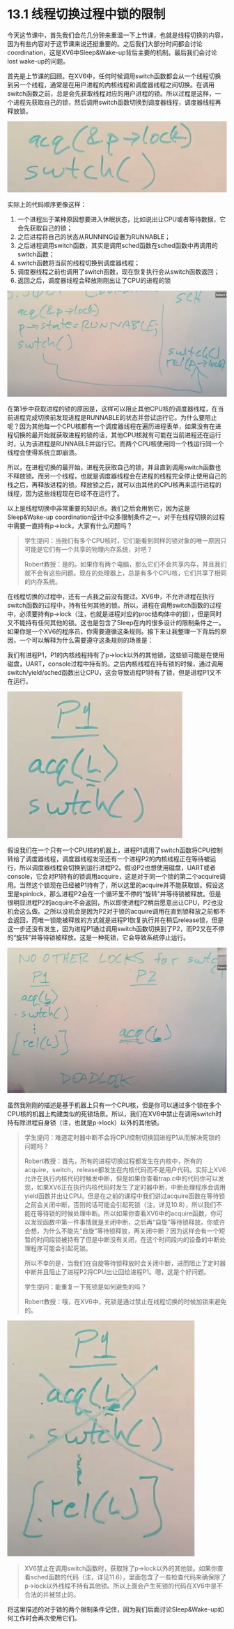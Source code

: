 # 13.1 线程切换过程中锁的限制

今天这节课中，首先我们会花几分钟来重温一下上节课，也就是线程切换的内容，因为有些内容对于这节课来说还挺重要的。之后我们大部分时间都会讨论coordination，这是XV6中Sleep&Wake-up背后主要的机制。最后我们会讨论lost wake-up的问题。

首先是上节课的回顾。在XV6中，任何时候调用switch函数都会从一个线程切换到另一个线程，通常是在用户进程的内核线程和调度器线程之间切换。在调用switch函数之前，总是会先获取线程对应的用户进程的锁。所以过程是这样，一个进程先获取自己的锁，然后调用switch函数切换到调度器线程，调度器线程再释放锁。

![](../.gitbook/assets/image%20%28564%29.png)

实际上的代码顺序更像这样：

1. 一个进程出于某种原因想要进入休眠状态，比如说出让CPU或者等待数据，它会先获取自己的锁；
2. 之后进程将自己的状态从RUNNING设置为RUNNABLE；
3. 之后进程调用switch函数，其实是调用sched函数在sched函数中再调用的switch函数；
4. switch函数将当前的线程切换到调度器线程；
5. 调度器线程之前也调用了switch函数，现在恢复执行会从switch函数返回；
6. 返回之后，调度器线程会释放刚刚出让了CPU的进程的锁

![](../.gitbook/assets/image%20%28517%29.png)

在第1步中获取进程的锁的原因是，这样可以阻止其他CPU核的调度器线程，在当前进程完成切换前发现进程是RUNNABLE的状态并尝试运行它。为什么要阻止呢？因为其他每一个CPU核都有一个调度器线程在遍历进程表单，如果没有在进程切换的最开始就获取进程的锁的话，其他CPU核就有可能在当前进程还在运行时，认为该进程是RUNNABLE并运行它。而两个CPU核使用同一个栈运行同一个线程会使得系统立即崩溃。

所以，在进程切换的最开始，进程先获取自己的锁，并且直到调用switch函数也不释放锁。而另一个线程，也就是调度器线程会在进程的线程完全停止使用自己的栈之后，再释放进程的锁。释放锁之后，就可以由其他的CPU核再来运行进程的线程，因为这些线程现在已经不在运行了。

以上是线程切换中非常重要的知识点。我们之后会用到它，因为这是Sleep&Wake-up coordination设计中众多限制条件之一。对于在线程切换的过程中需要一直持有p-&gt;lock，大家有什么问题吗？

> 学生提问：当我们有多个CPU核时，它们能看到同样的锁对象的唯一原因只可能是它们有一个共享的物理内存系统，对吧？
>
> Robert教授：是的。如果你有两个电脑，那么它们不会共享内存，并且我们就不会有这些问题。现在的处理器上，总是有多个CPU核，它们共享了相同的内存系统。

在线程切换的过程中，还有一点我之前没有提过。XV6中，不允许进程在执行switch函数的过程中，持有任何其他的锁。所以，进程在调用switch函数的过程中，必须要持有p-&gt;lock（注，也就是进程对应的proc结构体中的锁），但是同时又不能持有任何其他的锁。这也是包含了Sleep在内的很多设计的限制条件之一。如果你是一个XV6的程序员，你需要遵循这条规则。接下来让我整理一下背后的原因，一个可以解释为什么需要遵守这条规则的场景是：

我们有进程P1，P1的内核线程持有了p-&gt;lock以外的其他锁，这些锁可能是在使用磁盘，UART，console过程中持有的。之后内核线程在持有锁的时候，通过调用switch/yield/sched函数出让CPU，这会导致进程P1持有了锁，但是进程P1又不在运行。

![](../.gitbook/assets/image%20%28455%29.png)

假设我们在一个只有一个CPU核的机器上，进程P1调用了switch函数将CPU控制转给了调度器线程，调度器线程发现还有一个进程P2的内核线程正在等待被运行，所以调度器线程会切换到运行进程P2。假设P2也想使用磁盘，UART或者console，它会对P1持有的锁调用acquire，这是对于同一个锁的第二个acquire调用。当然这个锁现在已经被P1持有了，所以这里的acquire并不能获取锁。假设这里是spinlock，那么进程P2会在一个循环里不停的“旋转”并等待锁被释放。但是很明显进程P2的acquire不会返回，所以即使进程P2稍后愿意出让CPU，P2也没机会这么做。之所以没机会是因为P2对于锁的acquire调用在直到锁释放之前都不会返回，而唯一锁能被释放的方式就是进程P1恢复执行并在稍后release锁，但是这一步还没有发生，因为进程P1通过调用switch函数切换到了P2，而P2又在不停的“旋转”并等待锁被释放。这是一种死锁，它会导致系统停止运行。

![](../.gitbook/assets/image%20%28569%29.png)

虽然我刚刚的描述是基于机器上只有一个CPU核，但是你可以通过多个锁在多个CPU核的机器上构建类似的死锁场景。所以，我们在XV6中禁止在调用switch时持有除进程自身锁（注，也就是p-&gt;lock）以外的其他锁。

> 学生提问：难道定时器中断不会将CPU控制切换回进程P1从而解决死锁的问题吗？
>
> Robert教授：首先，所有的进程切换过程都发生在内核中，所有的acquire，switch，release都发生在内核代码而不是用户代码。实际上XV6允许在执行内核代码时触发中断，但是如果你查看trap.c中的代码你可以发现，如果XV6正在执行内核代码时发生了定时器中断，中断处理程序会调用yield函数并出让CPU。但是在之前的课程中我们讲过acquire函数在等待锁之前会关闭中断，否则的话可能会引起死锁（注，详见10.8），所以我们不能在等待锁的时候处理中断。所以如果你查看XV6中的acquire函数，你可以发现函数中第一件事情就是关闭中断，之后再“自旋”等待锁释放。你或许会想，为什么不能先“自旋”等待锁释放，再关闭中断？因为这样会有一个短暂的时间段锁被持有了但是中断没有关闭，在这个时间段内的设备的中断处理程序可能会引起死锁。
>
> 所以不幸的是，当我们在自旋等待锁释放时会关闭中断，进而阻止了定时器中断并且阻止了进程P2将CPU出让回给进程P1。嗯，这是个好问题。
>
> 学生提问：能重复一下死锁是如何避免的吗？
>
> Robert教授：哦，在XV6中，死锁是通过禁止在线程切换的时候加锁来避免的。

![](../.gitbook/assets/image%20%28511%29.png)

> XV6禁止在调用switch函数时，获取除了p-&gt;lock以外的其他锁。如果你查看sched函数的代码（注，详见11.6），里面包含了一些检查代码来确保除了p-&gt;lock以外线程不持有其他锁。所以上面会产生死锁的代码在XV6中是不合法的并被禁止的。

将这里描述的对于锁的两个限制条件记住，因为我们后面讨论Sleep&Wake-up如何工作时会再次使用它们。

